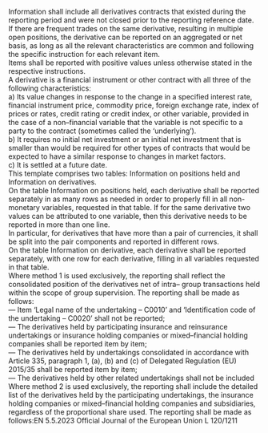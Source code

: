  
Information shall include all derivatives contracts that existed during the reporting period and were not closed prior to 
the reporting reference date.  
If there are frequent trades on the same derivative, resulting in multiple open positions, the derivative can be reported 
on an aggregated or net basis, as long as all the relevant characteristics are common and following the specific 
instruction for each relevant item.  
Items shall be reported with positive values unless otherwise stated in the respective instructions.  
A derivative is a financial instrument or other contract with all three of the following characteristics:  
a) Its value changes in response to the change in a specified interest rate, financial instrument price, commodity price, 
foreign exchange rate, index of prices or rates, credit rating or credit index, or other variable, provided in the case of 
a non–financial variable that the variable is not specific to a party to the contract (sometimes called the ‘underlying’).  
b) It requires no initial net investment or an initial net investment that is smaller than would be required for other types 
of contracts that would be expected to have a similar response to changes in market factors.  
c) It is settled at a future date.  
This template comprises two tables: Information on positions held and Information on derivatives.  
On the table Information on positions held, each derivative shall be reported separately in as many rows as needed in 
order to properly fill in all non-monetary variables, requested in that table. If for the same derivative two values can be 
attributed to one variable, then this derivative needs to be reported in more than one line.  
In particular, for derivatives that have more than a pair of currencies, it shall be split into the pair components and 
reported in different rows.  
On the table Information on derivative, each derivative shall be reported separately, with one row for each derivative, 
filling in all variables requested in that table.  
Where method 1 is used exclusively, the reporting shall reflect the consolidated position of the derivatives net of intra– 
group transactions held within the scope of group supervision. The reporting shall be made as follows:  
— Item ‘Legal name of the undertaking – C0010’ and ‘Identification code of the undertaking – C0020’ shall not be 
reported;  
— The derivatives held by participating insurance and reinsurance undertakings or insurance holding companies or 
mixed–financial holding companies shall be reported item by item;  
— The derivatives held by undertakings consolidated in accordance with Article 335, paragraph 1, (a), (b) and (c) of 
Delegated Regulation (EU) 2015/35 shall be reported item by item;  
— The derivatives held by other related undertakings  shall not be included  
Where method 2 is used exclusively, the reporting shall include the detailed list of the derivatives held by the 
participating undertakings, the insurance holding companies or mixed–financial holding companies and subsidiaries, 
regardless of the proportional share used. The reporting shall be made as follows:EN  5.5.2023 Official Journal of the European Union L 120/1211